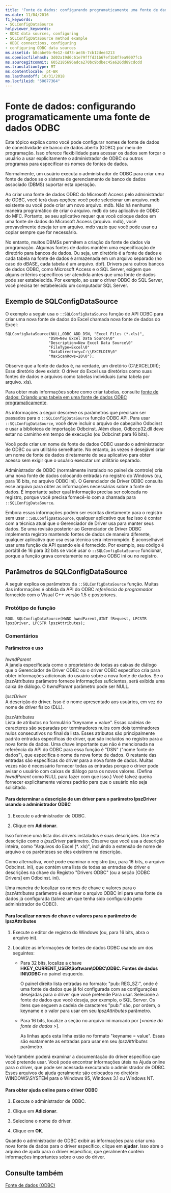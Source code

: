 ```yaml
---
title: 'Fonte de dados: configurando programaticamente uma fonte de dados ODBC'
ms.date: 11/04/2016
f1_keywords:
- SQLConfigDataSource
helpviewer_keywords:
- ODBC data sources, configuring
- SQLConfigDataSource method example
- ODBC connections, configuring
- configuring ODBC data sources
ms.assetid: b8cabe9b-9e12-4d73-ae36-7cb12dee3213
ms.openlocfilehash: 3d02a19d6c61e79fffd31b67ef1b8f7ea9007fcb
ms.sourcegitcommit: 6052185696adca270bc9bdbec45a626dd89cdcdd
ms.translationtype: MT
ms.contentlocale: pt-BR
ms.lasthandoff: 10/31/2018
ms.locfileid: "50677364"
---
```

# <a name="data-source-programmatically-configuring-an-odbc-data-source"></a>Fonte de dados: configurando programaticamente uma fonte de dados ODBC

Este tópico explica como você pode configurar nomes de fonte de dados de conectividade de banco de dados aberto (ODBC) por meio de programação. Isso oferece flexibilidade para acessar os dados sem forçar o usuário a usar explicitamente o administrador de ODBC ou outros programas para especificar os nomes de fontes de dados.

Normalmente, um usuário executa o administrador de ODBC para criar uma fonte de dados se o sistema de gerenciamento de banco de dados associado (DBMS) suportar esta operação.

Ao criar uma fonte de dados ODBC do Microsoft Access pelo administrador de ODBC, você terá duas opções: você pode selecionar um arquivo. mdb existente ou você pode criar um novo arquivo. mdb. Não há nenhuma maneira programático de criar o arquivo. mdb do seu aplicativo de ODBC do MFC. Portanto, se seu aplicativo requer que você coloque dados em uma fonte de dados do Microsoft Access (arquivo. mdb), você provavelmente deseja ter um arquivo. mdb vazio que você pode usar ou copiar sempre que for necessário.

No entanto, muitos DBMSs permitem a criação da fonte de dados via programação. Algumas fontes de dados mantêm uma especificação de diretório para bancos de dados. Ou seja, um diretório é a fonte de dados e cada tabela na fonte de dados é armazenada em um arquivo separado (no caso do dBASE, cada tabela é um arquivo. dbf). Drivers para outros bancos de dados ODBC, como Microsoft Access e o SQL Server, exigem que alguns critérios específicos ser atendida antes que uma fonte de dados pode ser estabelecida. Por exemplo, ao usar o driver ODBC do SQL Server, você precisa ter estabelecido um computador SQL Server.

##  <a name="_core_sqlconfigdatasource_example"></a> Exemplo de SQLConfigDataSource

O exemplo a seguir usa o `::SQLConfigDataSource` função de API ODBC para criar uma nova fonte de dados do Excel chamada nova fonte de dados do Excel:

```
SQLConfigDataSource(NULL,ODBC_ADD_DSN, "Excel Files (*.xls)",
                   "DSN=New Excel Data Source\0"
                   "Description=New Excel Data Source\0"
                   "FileType=Excel\0"
                   "DataDirectory=C:\\EXCELDIR\0"
                   "MaxScanRows=20\0");
```

Observe que a fonte de dados é, na verdade, um diretório (C:\EXCELDIR); Esse diretório deve existir. O driver do Excel usa diretórios como suas fontes de dados e arquivos como tabelas individuais (uma tabela por arquivo. xls).

Para obter mais informações sobre como criar tabelas, consulte [fonte de dados: Criando uma tabela em uma fonte de dados ODBC programaticamente](../../data/odbc/data-source-programmatically-creating-a-table-in-an-odbc-data-source.md).

As informações a seguir descreve os parâmetros que precisam ser passados para o `::SQLConfigDataSource` função ODBC API. Para usar `::SQLConfigDataSource`, você deve incluir o arquivo de cabeçalho Odbcinst e usar a biblioteca de importação Odbcinst. Além disso, Odbccp32.dll deve estar no caminho em tempo de execução (ou Odbcinst para 16 bits).

Você pode criar um nome de fonte de dados ODBC usando o administrador de ODBC ou um utilitário semelhante. No entanto, às vezes é desejável criar um nome de fonte de dados diretamente do seu aplicativo para obter acesso sem exigir que o usuário executar um utilitário separado.

Administrador de ODBC (normalmente instalado no painel de controle) cria uma nova fonte de dados colocando entradas no registro do Windows (ou, para 16 bits, no arquivo ODBC ini). O Gerenciador de Driver ODBC consulta esse arquivo para obter as informações necessárias sobre a fonte de dados. É importante saber qual informação precisa ser colocada no registro, porque você precisa fornecê-lo com a chamada para `::SQLConfigDataSource`.

Embora essas informações podem ser escritas diretamente para o registro sem usar `::SQLConfigDataSource`, qualquer aplicativo que faz isso é contar com a técnica atual que o Gerenciador de Driver usa para manter seus dados. Se uma revisão posterior ao Gerenciador de Driver ODBC implementa registro mantendo fontes de dados de maneira diferente, qualquer aplicativo que usa essa técnica será interrompido. É aconselhável usar uma função de API quando ele é fornecido. Por exemplo, seu código é portátil de 16 para 32 bits se você usar o `::SQLConfigDataSource` funcionar, porque a função grava corretamente no arquivo ODBC ini ou no registro.

##  <a name="_core_sqlconfigdatasource_parameters"></a> Parâmetros de SQLConfigDataSource

A seguir explica os parâmetros da `::SQLConfigDataSource` função. Muitas das informações é obtida da API do ODBC *referência do programador* fornecido com o Visual C++ versão 1.5 e posteriores.

###  <a name="_core_function_prototype"></a> Protótipo de função

```
BOOL SQLConfigDataSource(HWND hwndParent,UINT fRequest, LPCSTR lpszDriver, LPCSTR lpszAttributes);
```

### <a name="remarks"></a>Comentários

####  <a name="_core_parameters_and_usage"></a> Parâmetros e uso

*hwndParent*<br/>
A janela especificada como o proprietário de todas as caixas de diálogo que o Gerenciador de Driver ODBC ou o driver ODBC específico cria para obter informações adicionais do usuário sobre a nova fonte de dados. Se o *lpszAttributes* parâmetro fornece informações suficientes, será exibida uma caixa de diálogo. O *hwndParent* parâmetro pode ser NULL.

*lpszDriver*<br/>
A descrição do driver. Isso é o nome apresentado aos usuários, em vez do nome de driver físico (DLL).

*lpszAttributes*<br/>
Lista de atributos no formulário "keyname = value". Essas cadeias de caracteres são separadas por terminadores nulos com dois terminadores nulos consecutivos no final da lista. Esses atributos são principalmente padrão entradas específicas de driver, que são incluídos no registro para a nova fonte de dados. Uma chave importante que não é mencionada na referência da API do ODBC para essa função é "DSN" ("nome fonte de dados"), que especifica o nome da nova fonte de dados. O restante das entradas são específicas do driver para a nova fonte de dados. Muitas vezes não é necessário fornecer todas as entradas porque o driver pode avisar o usuário com caixas de diálogo para os novos valores. (Defina *hwndParent* como NULL para fazer com que isso.) Você talvez queira fornecer explicitamente valores padrão para que o usuário não seja solicitado.

#### <a name="to-determine-the-description-of-a-driver-for-the-lpszdriver-parameter-using-odbc-administrator"></a>Para determinar a descrição de um driver para o parâmetro lpszDriver usando o administrador ODBC

1. Execute o administrador de ODBC.

1. Clique em **Adicionar**.

Isso fornece uma lista dos drivers instalados e suas descrições. Use esta descrição como o *lpszDriver* parâmetro. Observe que você usa a descrição inteira, como "Arquivos do Excel (*. xls)", incluindo a extensão de nome de arquivo e os parênteses se eles existirem na descrição.

Como alternativa, você pode examinar o registro (ou, para 16 bits, o arquivo Odbcinst. ini), que contém uma lista de todas as entradas de driver e descrições na chave do Registro "Drivers ODBC" (ou a seção [ODBC Drivers] em Odbcinst. ini).

Uma maneira de localizar os nomes de chave e valores para o *lpszAttributes* parâmetro é examinar o arquivo ODBC ini para uma fonte de dados já configurada (talvez um que tenha sido configurado pelo administrador de ODBC).

#### <a name="to-find-keynames-and-values-for-the-lpszattributes-parameter"></a>Para localizar nomes de chave e valores para o parâmetro de lpszAttributes

1. Execute o editor de registro do Windows (ou, para 16 bits, abra o arquivo ini).

1. Localize as informações de fontes de dados ODBC usando um dos seguintes:

   - Para 32 bits, localize a chave **HKEY_CURRENT_USER\Software\ODBC\ODBC. Fontes de dados INI\ODBC** no painel esquerdo.

      O painel direito lista entradas no formato: "pub: REG_SZ:*<data source name>*", onde *<data source name>* é uma fonte de dados que já foi configurada com as configurações desejadas para o driver que você pretende Para usar. Selecione a fonte de dados que você deseja, por exemplo, o SQL Server. Os itens que seguem a cadeia de caracteres "pub:" são, por ordem, o keyname e o valor para usar em seu *lpszAttributes* parâmetro.

   - Para 16 bits, localize a seção no arquivo ini marcado por [*\<nome da fonte de dados >*].

      As linhas após esta linha estão no formato "keyname = value". Essas são exatamente as entradas para usar em seu *lpszAttributes* parâmetro.

Você também poderá examinar a documentação do driver específico que você pretende usar. Você pode encontrar informações úteis na Ajuda online para o driver, que pode ser acessada executando o administrador de ODBC. Esses arquivos de ajuda geralmente são colocados no diretório WINDOWS\SYSTEM para o Windows 95, Windows 3.1 ou Windows NT.

#### <a name="to-obtain-online-help-for-your-odbc-driver"></a>Para obter ajuda online para o driver ODBC

1. Execute o administrador de ODBC.

1. Clique em **Adicionar**.

1. Selecione o nome do driver.

1. Clique em **OK**.

Quando o administrador de ODBC exibir as informações para criar uma nova fonte de dados para o driver específico, clique em **ajudar**. Isso abre o arquivo de ajuda para o driver específico, que geralmente contém informações importantes sobre o uso do driver.

## <a name="see-also"></a>Consulte também

[Fonte de dados (ODBC)](../../data/odbc/data-source-odbc.md)

